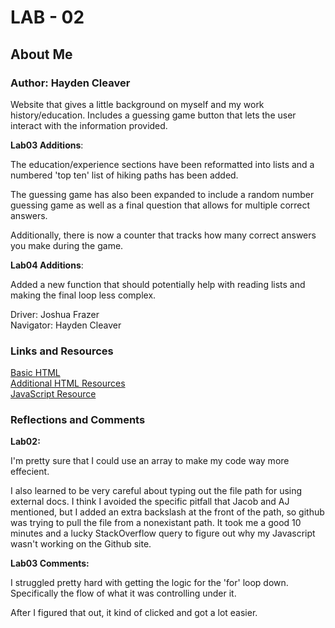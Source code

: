 # LAB - 02

## About Me



### Author: Hayden Cleaver
Website that gives a little background on myself and my work history/education. Includes a guessing game button that lets the user interact with the information provided.

**Lab03 Additions**: 

The education/experience sections have been reformatted into lists and a numbered 'top ten' list of hiking paths has been added.

The guessing game has also been expanded to include a random number guessing game as well as a final question that allows for multiple correct answers.

Additionally, there is now a counter that tracks how many correct answers you make during the game.

**Lab04 Additions**:

Added a new function that should potentially help with reading lists and making the final loop less complex.

Driver: Joshua Frazer \
Navigator: Hayden Cleaver

### Links and Resources

[Basic HTML](https://developer.mozilla.org/en-US/docs/Web/HTML)\
[Additional HTML Resources](https://developer.mozilla.org/en-US/docs/Web/HTML)\
[JavaScript Resource](https://www.w3schools.com/js/default.asp)

### Reflections and Comments

**Lab02:**

I'm pretty sure that I could use an array to make my code way more effecient.

I also learned to be very careful about typing out the file path for using external docs.  I think I avoided the specific pitfall that Jacob and AJ mentioned, but I added an extra backslash at the front of the path, so github was trying to pull the file from a nonexistant path.  It took me a good 10 minutes and a lucky StackOverflow query to figure out why my Javascript wasn't working on the Github site.

**Lab03 Comments:**

I struggled pretty hard with getting the logic for the 'for' loop down.  Specifically the flow of what it was controlling under it.

After I figured that out, it kind of clicked and got a lot easier.

